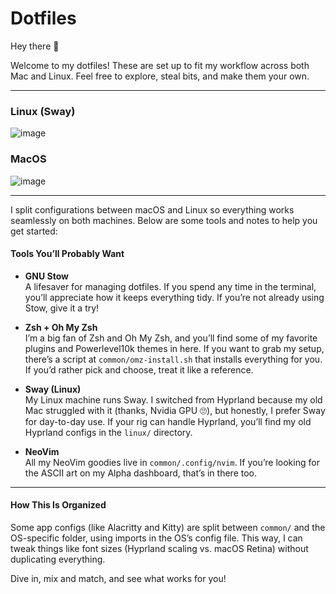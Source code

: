 # Dotfiles

Hey there 👋

Welcome to my dotfiles! These are set up to fit my workflow across both Mac and Linux. Feel free to explore, steal bits, and make them your own.

---

### Linux (Sway)

![image](https://github.com/user-attachments/assets/0b36b509-ab04-44a4-a9ed-5149191dc0f5)

### MacOS

![image](https://github.com/user-attachments/assets/fcfe09b8-98c5-4e51-960d-3121b8d752d4)

---

I split configurations between macOS and Linux so everything works seamlessly on both machines. Below are some tools and notes to help you get started:

#### Tools You’ll Probably Want

- **GNU Stow**  
  A lifesaver for managing dotfiles. If you spend any time in the terminal, you’ll appreciate how it keeps everything tidy. If you’re not already using Stow, give it a try!

- **Zsh + Oh My Zsh**  
  I’m a big fan of Zsh and Oh My Zsh, and you’ll find some of my favorite plugins and Powerlevel10k themes in here. If you want to grab my setup, there’s a script at `common/omz-install.sh` that installs everything for you. If you’d rather pick and choose, treat it like a reference.

- **Sway (Linux)**  
  My Linux machine runs Sway. I switched from Hyprland because my old Mac struggled with it (thanks, Nvidia GPU 🙄), but honestly, I prefer Sway for day-to-day use. If your rig can handle Hyprland, you’ll find my old Hyprland configs in the `linux/` directory.

- **NeoVim**  
  All my NeoVim goodies live in `common/.config/nvim`. If you’re looking for the ASCII art on my Alpha dashboard, that’s in there too.

---

#### How This Is Organized

Some app configs (like Alacritty and Kitty) are split between `common/` and the OS-specific folder, using imports in the OS’s config file. This way, I can tweak things like font sizes (Hyprland scaling vs. macOS Retina) without duplicating everything.

Dive in, mix and match, and see what works for you!
